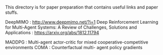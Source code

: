 This directory is for paper preparation that contains useful links and paper stuffs.

DeepMIMO : http://www.deepmimo.net/?i=1
Deep Reinforcement Learning for Multi-Agent Systems: A Review of Challenges, Solutions and Applications : https://arxiv.org/abs/1812.11794

MADDPG : Multi-agent actor-critic for mixed cooperative-competitive environments
COMA : Counterfactual multi- agent policy gradients

